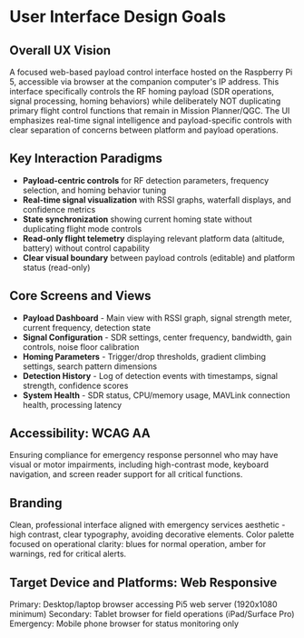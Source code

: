 # User Interface Design Goals

## Overall UX Vision
A focused web-based payload control interface hosted on the Raspberry Pi 5, accessible via browser at the companion computer's IP address. This interface specifically controls the RF homing payload (SDR operations, signal processing, homing behaviors) while deliberately NOT duplicating primary flight control functions that remain in Mission Planner/QGC. The UI emphasizes real-time signal intelligence and payload-specific controls with clear separation of concerns between platform and payload operations.

## Key Interaction Paradigms
- **Payload-centric controls** for RF detection parameters, frequency selection, and homing behavior tuning
- **Real-time signal visualization** with RSSI graphs, waterfall displays, and confidence metrics
- **State synchronization** showing current homing state without duplicating flight mode controls
- **Read-only flight telemetry** displaying relevant platform data (altitude, battery) without control capability
- **Clear visual boundary** between payload controls (editable) and platform status (read-only)

## Core Screens and Views
- **Payload Dashboard** - Main view with RSSI graph, signal strength meter, current frequency, detection state
- **Signal Configuration** - SDR settings, center frequency, bandwidth, gain controls, noise floor calibration
- **Homing Parameters** - Trigger/drop thresholds, gradient climbing settings, search pattern dimensions
- **Detection History** - Log of detection events with timestamps, signal strength, confidence scores
- **System Health** - SDR status, CPU/memory usage, MAVLink connection health, processing latency

## Accessibility: WCAG AA
Ensuring compliance for emergency response personnel who may have visual or motor impairments, including high-contrast mode, keyboard navigation, and screen reader support for all critical functions.

## Branding
Clean, professional interface aligned with emergency services aesthetic - high contrast, clear typography, avoiding decorative elements. Color palette focused on operational clarity: blues for normal operation, amber for warnings, red for critical alerts.

## Target Device and Platforms: Web Responsive
Primary: Desktop/laptop browser accessing Pi5 web server (1920x1080 minimum)
Secondary: Tablet browser for field operations (iPad/Surface Pro)
Emergency: Mobile phone browser for status monitoring only
